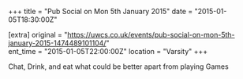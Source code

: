 +++
title = "Pub Social on Mon 5th January 2015"
date = "2015-01-05T18:30:00Z"

[extra]
original = "https://uwcs.co.uk/events/pub-social-on-mon-5th-january-2015-1474489101104/"    
ent_time = "2015-01-05T22:00:00Z"
location = "Varsity"
+++

Chat, Drink, and eat what could be better apart from playing Games

